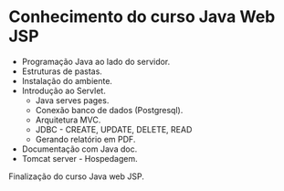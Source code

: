 Conhecimento do curso Java Web JSP
=================
<!--ts-->
   * Programação Java ao lado do servidor.
   * Estruturas de pastas.
   * Instalação do ambiente.
   * Introdução ao Servlet.
      * Java serves pages.
      * Conexão banco de dados (Postgresql).
      * Arquitetura MVC.
      * JDBC - CREATE, UPDATE, DELETE, READ
      * Gerando relatório em PDF.
   * Documentação com Java doc.
   * Tomcat server - Hospedagem.
<!--te-->
Finalização do curso Java web JSP.
